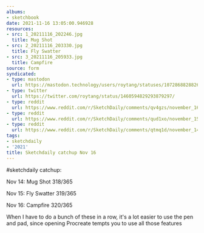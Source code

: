 ```yaml
---
albums:
- sketchbook
date: 2021-11-16 13:05:00.946928
resources:
- src: 1_20211116_202246.jpg
  title: Mug Shot
- src: 2_20211116_203330.jpg
  title: Fly Swatter
- src: 3_20211116_205933.jpg
  title: Campfire
source: form
syndicated:
- type: mastodon
  url: https://mastodon.technology/users/roytang/statuses/107286882882692617
- type: twitter
  url: https://twitter.com/roytang/status/1460594829293879297/
- type: reddit
  url: https://www.reddit.com/r/SketchDaily/comments/qv4gzs/november_16th_beverages/hkukago/
- type: reddit
  url: https://www.reddit.com/r/SketchDaily/comments/qud1xo/november_15th_millipede/hkuka60/
- type: reddit
  url: https://www.reddit.com/r/SketchDaily/comments/qtmq1d/november_14th_crime_scene/hkuk9q4/
tags:
- sketchdaily
- '2021'
title: Sketchdaily catchup Nov 16
---
```


#sketchdaily catchup:

Nov 14: Mug Shot 318/365

Nov 15: Fly Swatter 319/365

Nov 16: Campfire 320/365

When I have to do a bunch of these in a row, it's a lot easier to use the pen and pad, since opening Procreate tempts you to use all those features